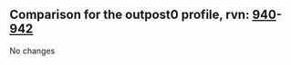 ## Comparison for the outpost0 profile, rvn: [940](https://github.com/PRO100KatYT/FortniteProfileRevisions/tree/main/profiles/outpost0/940%20outpost0.json)-[942](https://github.com/PRO100KatYT/FortniteProfileRevisions/tree/main/profiles/outpost0/942%20outpost0.json)

No changes

